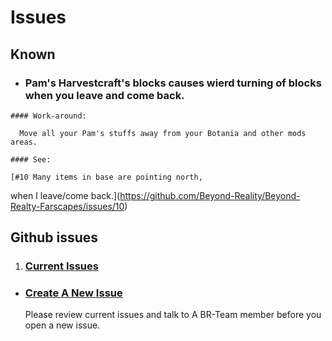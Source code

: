 # Issues

## Known

   - ### **Pam's Harvestcraft**'s blocks causes wierd turning of blocks when you leave and come back.

    #### Work-around:

      Move all your Pam's stuffs away from your Botania and other mods areas.

    #### See:

    [#10 Many items in base are pointing north,   
when I leave/come back.](https://github.com/Beyond-Reality/Beyond-Realty-Farscapes/issues/10)

## Github issues

1. ### [Current Issues](https://github.com/Beyond-Reality/Beyond-Realty-Farscapes/issues)

- ### [Create A New Issue](https://github.com/Beyond-Reality/Beyond-Realty-Farscapes/issues/new)   
  Please review current issues and talk to A BR-Team member before you open a new issue.
